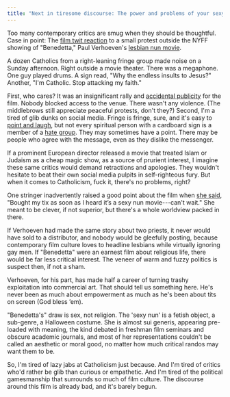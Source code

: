 ```yaml
---
title: "Next in tiresome discourse: The power and problems of your sexy nun movie"
---
```

Too many contemporary critics are smug when they should be thoughtful. Case in point: The [film twit reaction](https://twitter.com/search?q=benedetta%20protest&src=typed_query) to a small protest outside the NYFF showing of "Benedetta," Paul Verhoeven's [lesbian nun movie](https://www.youtube.com/results?search_query=verhoeven+benedetta+trailer).

A dozen Catholics from a right-leaning fringe group made noise on a Sunday afternoon. Right outside a movie theater. There was a megaphone. One guy played drums. A sign read, "Why the endless insults to Jesus?" Another, "I'm Catholic. Stop attacking my faith."

First, who cares? It was an insignificant rally and [accidental publicity](https://twitter.com/TheNYFF/status/1442193742396465155) for the film. Nobody blocked access to the venue. There wasn't any violence. (The middlebrows still appreciate peaceful protests, don't they?) Second, I'm a tired of glib dunks on social media. Fringe is fringe, sure, and it's easy to [point and laugh](https://twitter.com/TomiLaffly/status/1442202169386536961), but not every spiritual person with a cardboard sign is a member of a [hate group](https://en.wikipedia.org/wiki/American_Society_for_the_Defense_of_Tradition,_Family_and_Property). They may sometimes have a point. There may be people who agree with the message, even as they dislike the messenger.

If a prominent European director released a movie that treated Islam or Judaism as a cheap magic show, as a source of prurient interest, I imagine these same critics would demand retractions and apologies. They wouldn't hesitate to beat their own social media pulpits in self-righteous fury. But when it comes to Catholicism, fuck it, there's no problems, right?

One stringer inadvertently raised a good point about the film when [she said](https://twitter.com/TomiLaffly/status/1442198523198337025), "Bought my tix as soon as I heard it’s a sexy nun movie---can't wait." She meant to be clever, if not superior, but there's a whole worldview packed in there.

If Verhoeven had made the same story about two priests, it never would have sold to a distributor, and nobody would be gleefully posting, because contemporary film culture loves to headline lesbians while virtually ignoring gay men. If "Benedetta" were an earnest film about religious life, there would be far less critical interest. The veneer of warm and fuzzy politics is suspect then, if not a sham.

Verhoeven, for his part, has made half a career of turning trashy exploitation into commercial art. That should tell us something here. He's never been as much about empowerment as much as he's been about tits on screen (God bless &rsquo;em).

"Benedetta's" draw is sex, not religion. The 'sexy nun' is a fetish object, a sub-genre, a Halloween costume. She is almost sui generis, appearing pre-loaded with meaning, the kind debated in freshman film seminars and obscure academic journals, and most of her representations couldn't be called an aesthetic or moral good, no matter how much critical randos may want them to be.

So, I'm tired of lazy jabs at Catholicism just because. And I'm tired of critics who'd rather be glib than curious or empathetic. And I'm tired of the political gamesmanship that surrounds so much of film culture. The discourse around this film is already bad, and it's barely begun.
